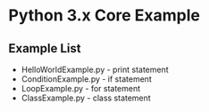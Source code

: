 # Python 3.x Core Example

## Example List
* HelloWorldExample.py - print statement
* ConditionExample.py - if statement
* LoopExample.py - for statement
* ClassExample.py - class statement

